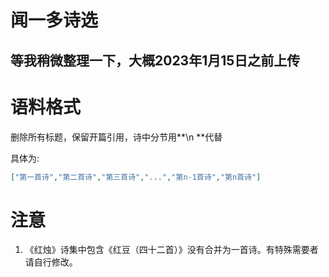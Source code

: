 # 闻一多诗选

## 等我稍微整理一下，大概2023年1月15日之前上传

# 语料格式
删除所有标题，保留开篇引用，诗中分节用**\n **代替

具体为:
```json
["第一首诗","第二首诗","第三首诗","...","第n-1首诗","第n首诗"]
```

# 注意
1. 《红烛》诗集中包含《红豆（四十二首）》没有合并为一首诗。有特殊需要者请自行修改。
 